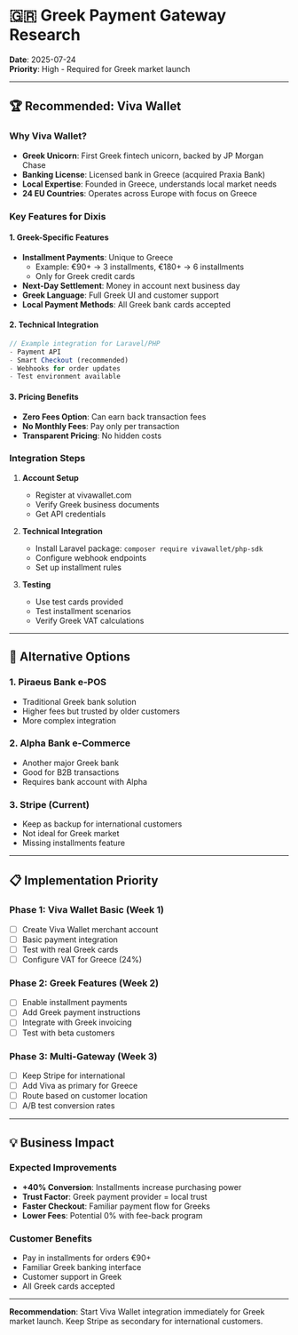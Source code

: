 # 🇬🇷 Greek Payment Gateway Research

**Date**: 2025-07-24  
**Priority**: High - Required for Greek market launch

---

## 🏆 Recommended: Viva Wallet

### Why Viva Wallet?
- **Greek Unicorn**: First Greek fintech unicorn, backed by JP Morgan Chase
- **Banking License**: Licensed bank in Greece (acquired Praxia Bank)
- **Local Expertise**: Founded in Greece, understands local market needs
- **24 EU Countries**: Operates across Europe with focus on Greece

### Key Features for Dixis

#### 1. **Greek-Specific Features**
- **Installment Payments**: Unique to Greece
  - Example: €90+ → 3 installments, €180+ → 6 installments
  - Only for Greek credit cards
- **Next-Day Settlement**: Money in account next business day
- **Greek Language**: Full Greek UI and customer support
- **Local Payment Methods**: All Greek bank cards accepted

#### 2. **Technical Integration**
```javascript
// Example integration for Laravel/PHP
- Payment API
- Smart Checkout (recommended)
- Webhooks for order updates
- Test environment available
```

#### 3. **Pricing Benefits**
- **Zero Fees Option**: Can earn back transaction fees
- **No Monthly Fees**: Pay only per transaction
- **Transparent Pricing**: No hidden costs

### Integration Steps

1. **Account Setup**
   - Register at vivawallet.com
   - Verify Greek business documents
   - Get API credentials

2. **Technical Integration**
   - Install Laravel package: `composer require vivawallet/php-sdk`
   - Configure webhook endpoints
   - Set up installment rules

3. **Testing**
   - Use test cards provided
   - Test installment scenarios
   - Verify Greek VAT calculations

---

## 🔄 Alternative Options

### 1. **Piraeus Bank e-POS**
- Traditional Greek bank solution
- Higher fees but trusted by older customers
- More complex integration

### 2. **Alpha Bank e-Commerce**
- Another major Greek bank
- Good for B2B transactions
- Requires bank account with Alpha

### 3. **Stripe (Current)**
- Keep as backup for international customers
- Not ideal for Greek market
- Missing installments feature

---

## 📋 Implementation Priority

### Phase 1: Viva Wallet Basic (Week 1)
- [ ] Create Viva Wallet merchant account
- [ ] Basic payment integration
- [ ] Test with real Greek cards
- [ ] Configure VAT for Greece (24%)

### Phase 2: Greek Features (Week 2)
- [ ] Enable installment payments
- [ ] Add Greek payment instructions
- [ ] Integrate with Greek invoicing
- [ ] Test with beta customers

### Phase 3: Multi-Gateway (Week 3)
- [ ] Keep Stripe for international
- [ ] Add Viva as primary for Greece
- [ ] Route based on customer location
- [ ] A/B test conversion rates

---

## 💡 Business Impact

### Expected Improvements
- **+40% Conversion**: Installments increase purchasing power
- **Trust Factor**: Greek payment provider = local trust
- **Faster Checkout**: Familiar payment flow for Greeks
- **Lower Fees**: Potential 0% with fee-back program

### Customer Benefits
- Pay in installments for orders €90+
- Familiar Greek banking interface
- Customer support in Greek
- All Greek cards accepted

---

**Recommendation**: Start Viva Wallet integration immediately for Greek market launch. Keep Stripe as secondary for international customers.